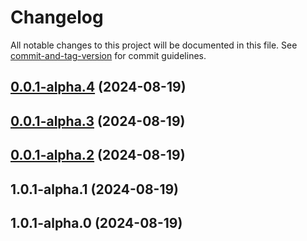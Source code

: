 # Changelog

All notable changes to this project will be documented in this file. See [commit-and-tag-version](https://github.com/absolute-version/commit-and-tag-version) for commit guidelines.

## [0.0.1-alpha.4](https://github.com/JetBrains/youtrack-apps/compare/v0.0.1-alpha.3...v0.0.1-alpha.4) (2024-08-19)

## [0.0.1-alpha.3](https://github.com/JetBrains/youtrack-apps/compare/v0.0.1-alpha.2...v0.0.1-alpha.3) (2024-08-19)

## [0.0.1-alpha.2](https://github.com/JetBrains/youtrack-apps/compare/v1.0.1-alpha.1...v0.0.1-alpha.2) (2024-08-19)

## 1.0.1-alpha.1 (2024-08-19)

## 1.0.1-alpha.0 (2024-08-19)
